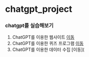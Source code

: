 # chatgpt_project
### chatgpt를 실습해보기
 1. ChatGPT를 이용한 웹사이트 [이동](myhome.html)
 2. ChatGPT를 이용한 퀴즈 프로그램 [이동](quiz.py)
 3. ChatGPT를 이용한 데이터 수집 [이동](
